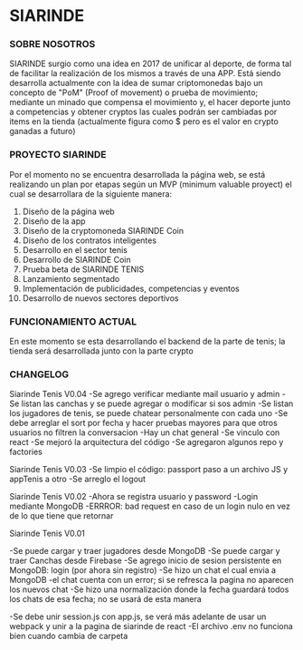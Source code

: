 # SIARINDE
### SOBRE NOSOTROS
SIARINDE surgio como una idea en 2017 de unificar al deporte, de forma tal de facilitar la realización de los mismos a través de una APP. Está siendo desarrolla actualmente con la idea de sumar criptomonedas bajo un concepto de "PoM" (Proof of movement) o prueba de movimiento; mediante un minado que compensa el movimiento y, el hacer deporte junto a competencias y obtener cryptos las cuales podrán ser cambiadas por items en la tienda (actualmente figura como $ pero es el valor en crypto ganadas a futuro)

### PROYECTO SIARINDE
Por el momento no se encuentra desarrollada la página web, se está realizando un plan por etapas según un MVP (minimum valuable proyect) el cual se desarrollara de la siguiente manera:

1. Diseño de la página web 
2. Diseño de la app
3. Diseño de la cryptomoneda SIARINDE Coin
4. Diseño de los contratos inteligentes
5. Desarrollo en el sector tenis 
6. Desarrollo de SIARINDE Coin
7. Prueba beta de SIARINDE TENIS
8. Lanzamiento segmentado
9. Implementación de publicidades, competencias y eventos
10. Desarrollo de nuevos sectores deportivos

### FUNCIONAMIENTO ACTUAL
En este momento se esta desarrollando el backend de la parte de tenis; la tienda será desarrollada junto con la parte crypto


### CHANGELOG

Siarinde Tenis V0.04
-Se agrego verificar mediante mail usuario y admin
-Se listan las canchas y se puede agregar o modificar si sos admin
-Se listan los jugadores de tenis, se puede chatear personalmente con cada uno
    -Se debe arreglar el sort por fecha y hacer pruebas mayores para que otros usuarios no filtren la conversacion
-Hay un chat general
-Se vinculo con react
-Se mejoró la arquitectura del código
-Se agregaron algunos repo y factories


Siarinde Tenis V0.03
-Se limpio el código: passport paso a un archivo JS y appTenis a otro
-Se arreglo el logout



Siarinde Tenis V0.02
-Ahora se registra usuario y password
-Login mediante MongoDB
-ERRROR: bad request en caso de un login nulo en vez de lo que tiene que retornar


Siarinde Tenis V0.01

-Se puede cargar y traer jugadores desde MongoDB
-Se puede cargar y traer Canchas desde Firebase
-Se agrego inicio de sesion persistente en MongoDB: login (por ahora sin registro)
-Se hizo un chat el cual envia a MongoDB
    -el chat cuenta con un error; si se refresca la pagina no aparecen los nuevos chat
    -Se hizo una normalización donde la fecha guardará todos los chats de esa fecha; no se usará de esta manera

-Se debe unir session.js con app.js, se verá más adelante de usar un webpack y unir a la pagina de siarinde de react
-El archivo .env no funciona bien cuando cambia de carpeta
